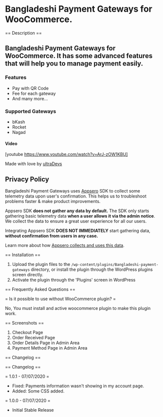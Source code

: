 
# Bangladeshi Payment Gateways for WooCommerce.

== Description ==

## Bangladeshi Payment Gateways for WooCommerce. It has some advanced features that will help you to manage payment easily.

### Features

* Pay with QR Code
* Fee for each gateway
* And many more...

### Supported Gateways
* bKash
* Rocket
* Nagad

#### Video

[youtube https://www.youtube.com/watch?v=ArJ-zOW1KBU]


Made with love by [ultraDevs](https://ultradevs.com)

## Privacy Policy
Bangladeshi Payment Gateways uses [Appsero](https://appsero.com) SDK to collect some telemetry data upon user's confirmation. This helps us to troubleshoot problems faster & make product improvements.

Appsero SDK **does not gather any data by default.** The SDK only starts gathering basic telemetry data **when a user allows it via the admin notice**. We collect the data to ensure a great user experience for all our users.

Integrating Appsero SDK **DOES NOT IMMEDIATELY** start gathering data, **without confirmation from users in any case.**

Learn more about how [Appsero collects and uses this data](https://appsero.com/privacy-policy/).

== Installation ==

1. Upload the plugin files to the `/wp-content/plugins/Bangladeshi-payment-gateways` directory, or install the plugin through the WordPress plugins screen directly.
1. Activate the plugin through the 'Plugins' screen in WordPress


== Frequently Asked Questions ==

= Is it possible to use without WooCommerce plugin? =

No, You must install and active woocommerce plugin to make this plugin work.


== Screenshots ==

1. Checkout Page
2. Order Received Page
3. Order Details Page in Admin Area
4. Payment Method Page in Admin Area

== Changelog ==


== Changelog ==

= 1.0.1 - 07/07/2020 =
* Fixed: Payments information wasn't showing in my account page.
* Added: Some CSS added.

= 1.0.0 - 07/07/2020 =
* Initial Stable Release
